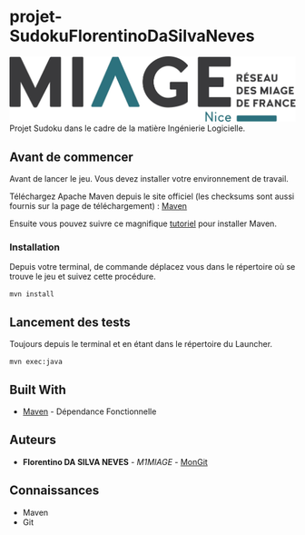 # projet-SudokuFlorentinoDaSilvaNeves


![alt text](./logoMIAGE.jpeg)
Projet Sudoku dans le cadre de la matière Ingénierie Logicielle.

## Avant de commencer

Avant de lancer le jeu. Vous devez installer votre environnement de travail.

Téléchargez Apache Maven depuis le site officiel (les checksums sont aussi fournis sur la page de téléchargement) : [Maven](https://maven.apache.org/download.cgi)

Ensuite vous pouvez suivre ce magnifique [tutoriel](https://openclassrooms.com/fr/courses/4503526-organisez-et-packagez-une-application-java-avec-apache-maven/4608805-configurez-votre-environnement-de-developpement) pour installer Maven. 



### Installation

Depuis votre terminal, de commande déplacez vous dans le répertoire où se trouve le jeu et suivez cette procédure.


```
mvn install
```




## Lancement des tests

Toujours depuis le terminal et en étant dans le répertoire du Launcher.

```
mvn exec:java 
```




## Built With

* [Maven](https://maven.apache.org/) - Dépendance Fonctionnelle


## Auteurs

* **Florentino DA SILVA NEVES** - *M1MIAGE* - [MonGit](https://github.com/FloPtitos)


## Connaissances

* Maven
* Git

